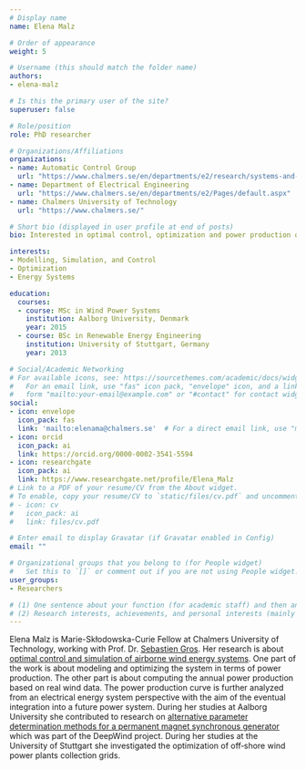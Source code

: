 ```yaml
---
# Display name
name: Elena Malz

# Order of appearance
weight: 5

# Username (this should match the folder name)
authors:
- elena-malz

# Is this the primary user of the site?
superuser: false

# Role/position
role: PhD researcher

# Organizations/Affiliations
organizations:
- name: Automatic Control Group
  url: "https://www.chalmers.se/en/departments/e2/research/systems-and-control/Pages/Automatic-control.aspx"
- name: Department of Electrical Engineering
  url: "https://www.chalmers.se/en/departments/e2/Pages/default.aspx"
- name: Chalmers University of Technology
  url: "https://www.chalmers.se/"

# Short bio (displayed in user profile at end of posts)
bio: Interested in optimal control, optimization and power production of AWE systems.

interests:
- Modelling, Simulation, and Control
- Optimization
- Energy Systems

education:
  courses:
  - course: MSc in Wind Power Systems
    institution: Aalborg University, Denmark
    year: 2015
  - course: BSc in Renewable Energy Engineering
    institution: University of Stuttgart, Germany
    year: 2013

# Social/Academic Networking
# For available icons, see: https://sourcethemes.com/academic/docs/widgets/#icons
#   For an email link, use "fas" icon pack, "envelope" icon, and a link in the
#   form "mailto:your-email@example.com" or "#contact" for contact widget.
social:
- icon: envelope
  icon_pack: fas
  link: 'mailto:elenama@chalmers.se'  # For a direct email link, use "mailto:test@example.org".
- icon: orcid
  icon_pack: ai
  link: https://orcid.org/0000-0002-3541-5594
- icon: researchgate
  icon_pack: ai
  link: https://www.researchgate.net/profile/Elena_Malz
# Link to a PDF of your resume/CV from the About widget.
# To enable, copy your resume/CV to `static/files/cv.pdf` and uncomment the lines below.  
# - icon: cv
#   icon_pack: ai
#   link: files/cv.pdf

# Enter email to display Gravatar (if Gravatar enabled in Config)
email: ""

# Organizational groups that you belong to (for People widget)
#   Set this to `[]` or comment out if you are not using People widget.  
user_groups:
- Researchers

# (1) One sentence about your function (for academic staff) and then another sentence about your role(s) within the training network
# (2) Research interests, achievements, and personal interests (mainly for researchers)
---
```


Elena Malz is Marie-Skłodowska-Curie Fellow at Chalmers University of Technology, working with Prof. Dr. [Sebastien Gros](/authors/sebastien-gros). Her research is about [optimal control and simulation of airborne wind energy systems](/project/esr05/). One part of the work is about modeling and optimizing the system in terms of power production. The other part is about computing the annual power production based on real wind data. The power production curve is further analyzed from an electrical energy system perspective with the aim of the eventual integration into a future power system. During her studies at Aalborg University she contributed to research on [alternative parameter determination methods for a permanent magnet synchronous generator](https://doi.org/10.1109/OPTIM.2014.6850897) which was part of the DeepWind project. During her studies at the University of Stuttgart she investigated the optimization of off‐shore wind power plants collection grids.
